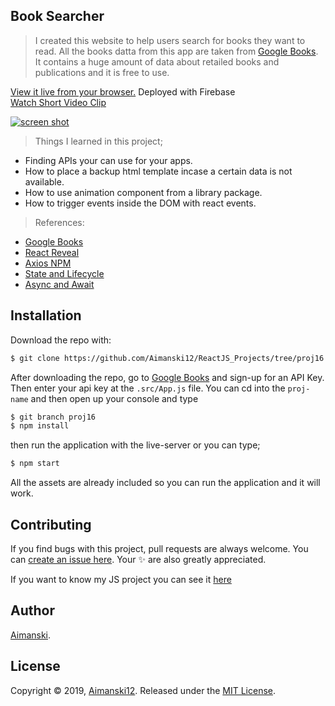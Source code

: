## Book Searcher 

> I created this website to help users search for books they want to read. All the books datta from this app are taken from [Google Books](https://books.google.com/). It contains a huge amount of data about retailed books and publications and it is free to use.

[View it live from your browser.](http://bit.ly/39ohIpO) Deployed with Firebase<br>
[Watch Short Video Clip](https://youtu.be/mjBNXKLQsRU) <br>

<div float="left">
  <a href="https://youtu.be/mjBNXKLQsRU">
    <img src="https://github.com/Aimanski12/proj-resource/blob/master/libs/react/react16-photo-search.gif" alt="screen shot">
  </a>
</div>

> Things I learned in this project;
  * Finding APIs your can use for your apps. 
  * How to place a backup html template incase a certain data is not available.
  * How to use animation component from a library package.
  * How to trigger events inside the DOM with react events.
  
  > References:
  * [Google Books](https://books.google.com/)
  * [React Reveal](https://www.react-reveal.com/)
  * [Axios NPM](https://www.npmjs.com/package/axios)
  * [State and Lifecycle](https://reactjs.org/docs/state-and-lifecycle.html)
  * [Async and Await](https://developer.mozilla.org/en-US/docs/Web/JavaScript/Reference/Statements/async_function)

## Installation

Download the repo with:

```bash
$ git clone https://github.com/Aimanski12/ReactJS_Projects/tree/proj16 proj-name
```

After downloading the repo, go to [Google Books](https://developers.google.com/books/docs/v1/using) and sign-up for an API Key. Then enter your api key at the `.src/App.js` file. You can cd into the `proj-name` and then open up your console and type 

```bash
$ git branch proj16
$ npm install
```

then run the application with the live-server or you can type;

```bash
$ npm start
```

All the assets are already included so you can run the application and it will work. 

## Contributing

If you find bugs with this project, pull requests are always welcome. You can [create an issue here](https://github.com/Aimanski12/ReactJS_Projects/issues/new).
Your :sparkles: are also greatly appreciated.

If you want to know my JS project you can see it [here](http://bit.ly/aiman-javascript-projects)

## Author

[Aimanski](http://bit.ly/aiman-profile-github).

## License 

Copyright © 2019, [Aimanski12](http://bit.ly/aiman-profile-github).
Released under the [MIT License](LICENSE).


